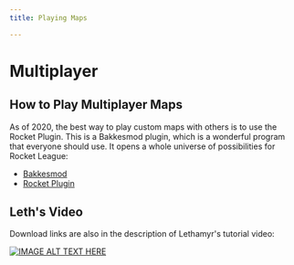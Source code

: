 ```yaml
---
title: Playing Maps

---
```

# Multiplayer

## How to Play Multiplayer Maps

As of 2020, the best way to play custom maps with others is to use the Rocket Plugin. This is a Bakkesmod plugin, which is a wonderful program that everyone should use. It opens a whole universe of possibilities for Rocket League:

* [Bakkesmod](https://www.bakkesmod.com/)
* [Rocket Plugin](https://bakkesplugins.com/plugins/view/26)

## Leth's Video <Badge text="outdated" type="warning"/>

Download links are also in the description of Lethamyr's tutorial video:

[![IMAGE ALT TEXT HERE](https://img.youtube.com/vi/vfIIa2cUZSE/0.jpg)](https://www.youtube.com/watch?v=vfIIa2cUZSE)

